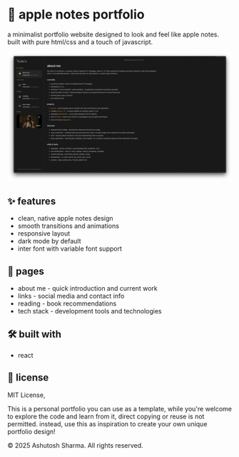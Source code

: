 # 📝 apple notes portfolio

a minimalist portfolio website designed to look and feel like apple notes. built with pure html/css and a touch of javascript.

![preview](./img/preview.png)

## ✨ features

- clean, native apple notes design
- smooth transitions and animations
- responsive layout
- dark mode by default
- inter font with variable font support

## 🚀 pages

- about me - quick introduction and current work
- links - social media and contact info
- reading - book recommendations
- tech stack - development tools and technologies

## 🛠️ built with

- react


## 📄 license

MIT License,

This is a personal portfolio you can use as a template, while you're welcome to explore the code and learn from it, direct copying or reuse is not permitted. instead, use this as inspiration to create your own unique portfolio design!

© 2025 Ashutosh Sharma. All rights reserved.
